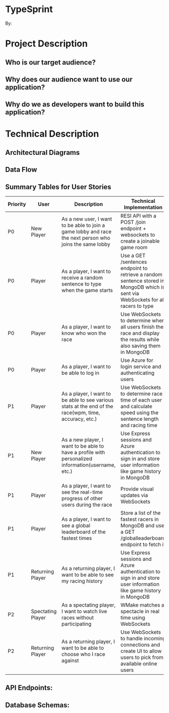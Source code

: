 # TypeSprint
By:

# Project Description
## Who is our target audience?

## Why does our audience want to use our application?


## Why do we as developers want to build this application?

# Technical Description

## Architectural Diagrams


## Data Flow


## Summary Tables for User Stories

| Priority | User | Description | Technical Implementation |
|----------|------|-------------|--------------------------|
| P0 | New Player | As a new user, I want to be able to join a game lobby and race the next person who joins the same lobby | RESI API with a POST /join endpoint + websockets to create a joinable game room |
| P0 | Player | As a player, I want to receive a random sentence to type when the game starts | Use a GET /sentences endpoint to retrieve a random sentence stored in MongoDB which is sent via WebSockets for all racers to type |
| P0 | Player | As a player, I want to know who won the race | Use WebSockets to determine when all users finish the race and display the results while also saving them in MongoDB |
| P0 | Player | As a player, I want to be able to log in | Use Azure for login service and authenticating users |
| P1 | Player | As a player, I want to be able to see various stats at the end of the race(wpm, time, accuracy, etc.) | Use WebSockets to determine race time of each user and calculate speed using the sentence length and racing time |
| P1 | New Player | As a new player, I want to be able to have a profile with personalized information(username, etc.) | Use Express sessions and Azure authentication to sign in and store user information like game history in MongoDB |
| P1 | Player | As a player, I want to see the real-time progress of other users during the race | Provide visual updates via WebSockets |
| P1 | Player | As a player, I want to see a global leaderboard of the fastest times | Store a list of the fastest racers in MongoDB and use a GET /globalleaderboard endpoint to fetch it |
| P1 | Returning Player | As a returning player, I want to be able to see my racing history | Use Express sessions and Azure authentication to sign in and store user information like game history in MongoDB |
| P2 | Spectating Player | As a spectating player, I want to watch live races without participating | WMake matches a spectacle in real time using WebSockets |
| P2 | Returning Player | As a returning player, I want to be able to choose who I race against | Use WebSockets to handle incoming connections and create UI to allow users to pick from available online users |

## API Endpoints:


## Database Schemas:

 
